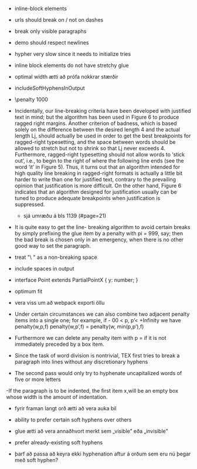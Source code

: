 - inline-block elements
- urls should break on / not on dashes
- break only visible paragraphs
- demo should respect newlines
- hypher very slow since it needs to initialize tries
- inline block elements do not have stretchy glue
- optimal width ætti að prófa nokkrar stærðir
- includeSoftHyphensInOutput
- \penalty 1000

- Incidentally, our line-breaking criteria have been developed with justified text in mind; but the algorithm has been used in Figure 6 to produce ragged right margins. Another criterion of badness, which is based solely on the difference between the desired length 4 and the actual length Lj, should actually be used in order to get the best breakpoints for ragged-right typesetting, and the space between words should be allowed to stretch but not to shrink so that Lj never exceeds 4. Furthermore, ragged-right typesetting should not allow words to ‘stick out’, i.e., to begin to the right of where the following line ends (see the word ‘it’ in Figure 5). Thus, it turns out that an algorithm intended for high quality line breaking in ragged-right formats is actually a little bit harder to write than one for justified text, contrary to the prevailing opinion that justification is more difficult. On the other hand, Figure 6
  indicates that an algorithm designed for justification usually can be tuned to produce adequate breakpoints when justification is suppressed.

  - sjá umræðu á bls 1139 (#page=21)

- It is quite easy to get the line- breaking algorithm to avoid certain breaks by simply prefixing the glue item by a penalty with pi = 999, say; then the bad break is chosen only in an emergency, when there is no other good way to set the paragraph.
- treat "\ " as a non-breaking space
- include spaces in output
- interface Point extends PartialPointX { y: number; }

- optimum fit
- vera viss um að webpack exporti öllu

- Under certain circumstances we can also combine two adjacent penalty items into a
  single one; for example, if - 00 < p, p’< +Infinity we have
  penalty(w,p,f) penalty(w,p’,f) = penalty(w, min(p,p’),f)
- Furthermore we can delete any penalty item with p = if it is not immediately preceded by a box item.

- Since the task of word division is nontrivial, TEX first tries to break a paragraph into lines without any discretionary hyphens
- The second pass would only try to hyphenate uncapitalized words of five or more letters

-If the paragraph is to be indented, the first item x,will be an empty box whose width is the amount of indentation.

- fyrir framan langt orð ætti að vera auka bil

- ability to prefer certain soft hyphens over others
- glue ætti að vera annaðhvort merkt sem „visible” eða „invisible”
- prefer already-existing soft hyphens
- þarf að passa að keyra ekki hyphenation aftur á orðum sem eru nú þegar með soft hyphen?
